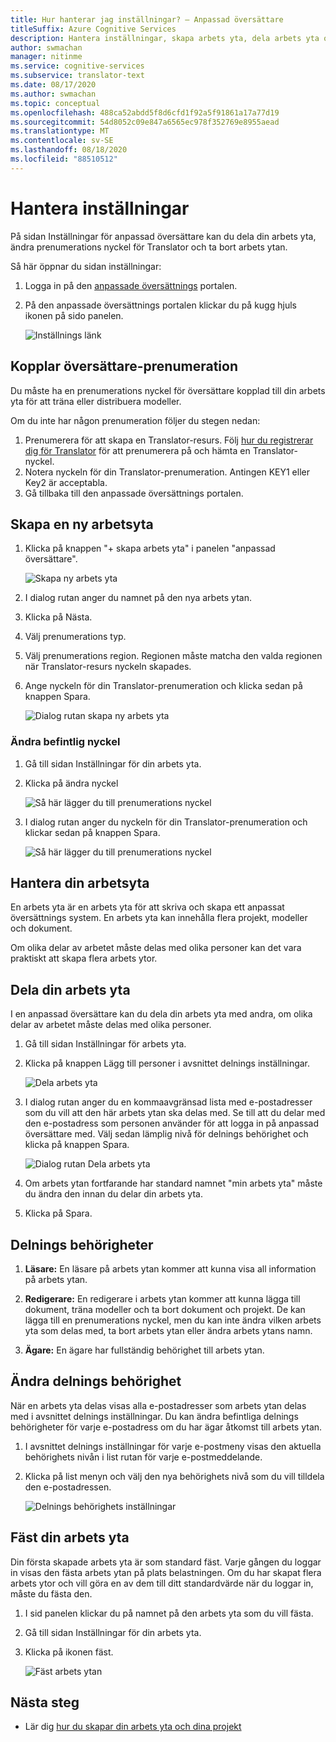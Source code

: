 ```yaml
---
title: Hur hanterar jag inställningar? – Anpassad översättare
titleSuffix: Azure Cognitive Services
description: Hantera inställningar, skapa arbets yta, dela arbets yta och hantera prenumerations nyckel i anpassad översättare.
author: swmachan
manager: nitinme
ms.service: cognitive-services
ms.subservice: translator-text
ms.date: 08/17/2020
ms.author: swmachan
ms.topic: conceptual
ms.openlocfilehash: 488ca52abdd5f8d6cfd1f92a5f91861a17a77d19
ms.sourcegitcommit: 54d8052c09e847a6565ec978f352769e8955aead
ms.translationtype: MT
ms.contentlocale: sv-SE
ms.lasthandoff: 08/18/2020
ms.locfileid: "88510512"
---
```

# <a name="how-to-manage-settings"></a>Hantera inställningar

På sidan Inställningar för anpassad översättare kan du dela din arbets yta, ändra prenumerations nyckel för Translator och ta bort arbets ytan.

Så här öppnar du sidan inställningar:

1. Logga in på den [anpassade översättnings](https://portal.customtranslator.azure.ai/) portalen.
2. På den anpassade översättnings portalen klickar du på kugg hjuls ikonen på sido panelen.

    ![Inställnings länk](media/how-to/how-to-settings.png)

## <a name="associating-translator-subscription"></a>Kopplar översättare-prenumeration

Du måste ha en prenumerations nyckel för översättare kopplad till din arbets yta för att träna eller distribuera modeller.

Om du inte har någon prenumeration följer du stegen nedan:

1. Prenumerera för att skapa en Translator-resurs. Följ [hur du registrerar dig för Translator](https://docs.microsoft.com/azure/cognitive-services/translator/translator-how-to-signup) för att prenumerera på och hämta en Translator-nyckel.
2. Notera nyckeln för din Translator-prenumeration. Antingen KEY1 eller Key2 är acceptabla.
3. Gå tillbaka till den anpassade översättnings portalen.

## <a name="create-a-new-workspace"></a>Skapa en ny arbetsyta

1. Klicka på knappen "+ skapa arbets yta" i panelen "anpassad översättare".

    ![Skapa ny arbets yta](media/how-to/create-new-workspace.png)

2. I dialog rutan anger du namnet på den nya arbets ytan.
3. Klicka på Nästa.
4. Välj prenumerations typ.
5. Välj prenumerations region. Regionen måste matcha den valda regionen när Translator-resurs nyckeln skapades.
6. Ange nyckeln för din Translator-prenumeration och klicka sedan på knappen Spara.

    ![Dialog rutan skapa ny arbets yta](media/how-to/create-new-workspace-dialog.png)


### <a name="modify-existing-key"></a>Ändra befintlig nyckel

1. Gå till sidan Inställningar för din arbets yta.
2. Klicka på ändra nyckel

    ![Så här lägger du till prenumerations nyckel](media/how-to/how-to-add-subscription-key.png)

3. I dialog rutan anger du nyckeln för din Translator-prenumeration och klickar sedan på knappen Spara.

    ![Så här lägger du till prenumerations nyckel](media/how-to/how-to-add-subscription-key-dialog.png)

## <a name="manage-your-workspace"></a>Hantera din arbetsyta

En arbets yta är en arbets yta för att skriva och skapa ett anpassat översättnings system. En arbets yta kan innehålla flera projekt, modeller och dokument.

Om olika delar av arbetet måste delas med olika personer kan det vara praktiskt att skapa flera arbets ytor.

## <a name="share-your-workspace"></a>Dela din arbets yta

I en anpassad översättare kan du dela din arbets yta med andra, om olika delar av arbetet måste delas med olika personer.

1. Gå till sidan Inställningar för arbets yta.
2. Klicka på knappen Lägg till personer i avsnittet delnings inställningar.

    ![Dela arbets yta](media/how-to/share-workspace.png)

3. I dialog rutan anger du en kommaavgränsad lista med e-postadresser som du vill att den här arbets ytan ska delas med. Se till att du delar med den e-postadress som personen använder för att logga in på anpassad översättare med. Välj sedan lämplig nivå för delnings behörighet och klicka på knappen Spara.

    ![Dialog rutan Dela arbets yta](media/how-to/share-workspace-dialog.png)

4. Om arbets ytan fortfarande har standard namnet "min arbets yta" måste du ändra den innan du delar din arbets yta.
5. Klicka på Spara.

## <a name="sharing-permissions"></a>Delnings behörigheter

1. **Läsare:** En läsare på arbets ytan kommer att kunna visa all information på arbets ytan.

2. **Redigerare:** En redigerare i arbets ytan kommer att kunna lägga till dokument, träna modeller och ta bort dokument och projekt. De kan lägga till en prenumerations nyckel, men du kan inte ändra vilken arbets yta som delas med, ta bort arbets ytan eller ändra arbets ytans namn.

3. **Ägare:** En ägare har fullständig behörighet till arbets ytan.

## <a name="change-sharing-permission"></a>Ändra delnings behörighet

När en arbets yta delas visas alla e-postadresser som arbets ytan delas med i avsnittet delnings inställningar. Du kan ändra befintliga delnings behörigheter för varje e-postadress om du har ägar åtkomst till arbets ytan.

1. I avsnittet delnings inställningar för varje e-postmeny visas den aktuella behörighets nivån i list rutan för varje e-postmeddelande.

2. Klicka på list menyn och välj den nya behörighets nivå som du vill tilldela den e-postadressen.

    ![Delnings behörighets inställningar](media/how-to/sharing-permission-settings.png)

## <a name="pin-your-workspace"></a>Fäst din arbets yta

Din första skapade arbets yta är som standard fäst. Varje gången du loggar in visas den fästa arbets ytan på plats belastningen. Om du har skapat flera arbets ytor och vill göra en av dem till ditt standardvärde när du loggar in, måste du fästa den.

1. I sid panelen klickar du på namnet på den arbets yta som du vill fästa.
2. Gå till sidan Inställningar för din arbets yta.
3. Klicka på ikonen fäst.

    ![Fäst arbets ytan](media/how-to/how-to-pin-workspace.png)

## <a name="next-steps"></a>Nästa steg

- Lär dig [hur du skapar din arbets yta och dina projekt](workspace-and-project.md)
